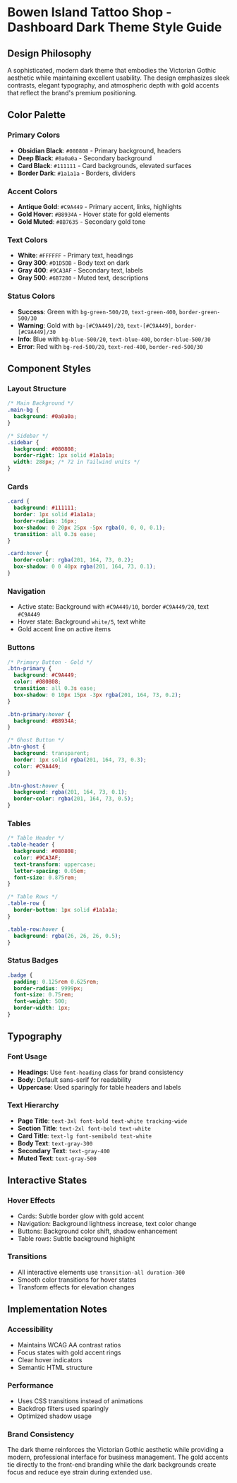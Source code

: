 # Bowen Island Tattoo Shop - Dashboard Dark Theme Style Guide

## Design Philosophy
A sophisticated, modern dark theme that embodies the Victorian Gothic aesthetic while maintaining excellent usability. The design emphasizes sleek contrasts, elegant typography, and atmospheric depth with gold accents that reflect the brand's premium positioning.

## Color Palette

### Primary Colors
- **Obsidian Black**: `#080808` - Primary background, headers
- **Deep Black**: `#0a0a0a` - Secondary background
- **Card Black**: `#111111` - Card backgrounds, elevated surfaces
- **Border Dark**: `#1a1a1a` - Borders, dividers

### Accent Colors
- **Antique Gold**: `#C9A449` - Primary accent, links, highlights
- **Gold Hover**: `#B8934A` - Hover state for gold elements
- **Gold Muted**: `#8B7635` - Secondary gold tone

### Text Colors
- **White**: `#FFFFFF` - Primary text, headings
- **Gray 300**: `#D1D5DB` - Body text on dark
- **Gray 400**: `#9CA3AF` - Secondary text, labels
- **Gray 500**: `#6B7280` - Muted text, descriptions

### Status Colors
- **Success**: Green with `bg-green-500/20`, `text-green-400`, `border-green-500/30`
- **Warning**: Gold with `bg-[#C9A449]/20`, `text-[#C9A449]`, `border-[#C9A449]/30`
- **Info**: Blue with `bg-blue-500/20`, `text-blue-400`, `border-blue-500/30`
- **Error**: Red with `bg-red-500/20`, `text-red-400`, `border-red-500/30`

## Component Styles

### Layout Structure
```css
/* Main Background */
.main-bg {
  background: #0a0a0a;
}

/* Sidebar */
.sidebar {
  background: #080808;
  border-right: 1px solid #1a1a1a;
  width: 288px; /* 72 in Tailwind units */
}
```

### Cards
```css
.card {
  background: #111111;
  border: 1px solid #1a1a1a;
  border-radius: 16px;
  box-shadow: 0 20px 25px -5px rgba(0, 0, 0, 0.1);
  transition: all 0.3s ease;
}

.card:hover {
  border-color: rgba(201, 164, 73, 0.2);
  box-shadow: 0 0 40px rgba(201, 164, 73, 0.1);
}
```

### Navigation
- Active state: Background with `#C9A449/10`, border `#C9A449/20`, text `#C9A449`
- Hover state: Background `white/5`, text white
- Gold accent line on active items

### Buttons
```css
/* Primary Button - Gold */
.btn-primary {
  background: #C9A449;
  color: #080808;
  transition: all 0.3s ease;
  box-shadow: 0 10px 15px -3px rgba(201, 164, 73, 0.2);
}

.btn-primary:hover {
  background: #B8934A;
}

/* Ghost Button */
.btn-ghost {
  background: transparent;
  border: 1px solid rgba(201, 164, 73, 0.3);
  color: #C9A449;
}

.btn-ghost:hover {
  background: rgba(201, 164, 73, 0.1);
  border-color: rgba(201, 164, 73, 0.5);
}
```

### Tables
```css
/* Table Header */
.table-header {
  background: #080808;
  color: #9CA3AF;
  text-transform: uppercase;
  letter-spacing: 0.05em;
  font-size: 0.875rem;
}

/* Table Rows */
.table-row {
  border-bottom: 1px solid #1a1a1a;
}

.table-row:hover {
  background: rgba(26, 26, 26, 0.5);
}
```

### Status Badges
```css
.badge {
  padding: 0.125rem 0.625rem;
  border-radius: 9999px;
  font-size: 0.75rem;
  font-weight: 500;
  border-width: 1px;
}
```

## Typography

### Font Usage
- **Headings**: Use `font-heading` class for brand consistency
- **Body**: Default sans-serif for readability
- **Uppercase**: Used sparingly for table headers and labels

### Text Hierarchy
- **Page Title**: `text-3xl font-bold text-white tracking-wide`
- **Section Title**: `text-2xl font-bold text-white`
- **Card Title**: `text-lg font-semibold text-white`
- **Body Text**: `text-gray-300`
- **Secondary Text**: `text-gray-400`
- **Muted Text**: `text-gray-500`

## Interactive States

### Hover Effects
- Cards: Subtle border glow with gold accent
- Navigation: Background lightness increase, text color change
- Buttons: Background color shift, shadow enhancement
- Table rows: Subtle background highlight

### Transitions
- All interactive elements use `transition-all duration-300`
- Smooth color transitions for hover states
- Transform effects for elevation changes

## Implementation Notes

### Accessibility
- Maintains WCAG AA contrast ratios
- Focus states with gold accent rings
- Clear hover indicators
- Semantic HTML structure

### Performance
- Uses CSS transitions instead of animations
- Backdrop filters used sparingly
- Optimized shadow usage

### Brand Consistency
The dark theme reinforces the Victorian Gothic aesthetic while providing a modern, professional interface for business management. The gold accents tie directly to the front-end branding while the dark backgrounds create focus and reduce eye strain during extended use. 